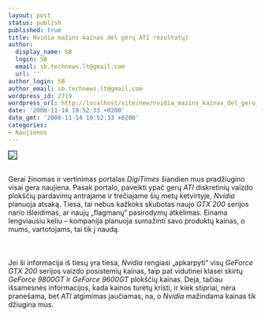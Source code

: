 ```yaml
---
layout: post
status: publish
published: true
title: Nvidia mažins kainas dėl gerų ATI rezultatų?
author:
  display_name: SB
  login: SB
  email: sb.technews.lt@gmail.com
  url: ''
author_login: SB
author_email: sb.technews.lt@gmail.com
wordpress_id: 2719
wordpress_url: http://localhost/site/new/nvidia_mazins_kainas_del_geru_ati_rezultatu_/
date: '2008-11-14 19:52:33 +0200'
date_gmt: '2008-11-14 19:52:33 +0200'
categories:
- Naujienos
---
```

<div class="imgright"><img src="http://technews.lt/upl/Failai/zotac_gtx280_0003.jpg" border="1"></div>
<p><br>Gerai žinomas ir vertinimas portalas <i>DigiTimes</i> šiandien mus pradžiugino visai gera naujiena. Pasak portalo, paveikti ypač gerų <i>ATI</i> diskretinių vaizdo plokščių pardavimų antrajame ir trečiajame šių metų ketvirtyje, <i>Nvidia</i> planuoja atsaką. Tiesa, tai nebus kažkoks skubotas naujo <i>GTX 200</i> serijos nario išleidimas, ar naujų „flagmanų“ pasirodymų atkėlimas. Einama lengviausiu keliu – kompanija planuoja sumažinti savo produktų kainas, o mums, vartotojams, tai tik į naudą.<br />
<br><br />
<br>Jei ši informacija iš tiesų yra tiesa, <i>Nvidia</i> rengiasi „apkarpyti“ visų <i>GeForce GTX 200</i> serijos vaizdo posistemių kainas, taip pat vidutinei klasei skirtų <i>GeForce 9800GT</i> ir <i>GeForce 9600GT</i> plokščių kainas. Deja, tačiau išsamesnės informacijos, kada kainos turėtų kristi, ir kiek stipriai, nėra pranešama, bet <i>ATI</i> atgimimas jaučiamas, na, o <i>Nvidia</i> mažindama kainas tik džiugina mus.<br />
<br><br />
<br><br />
<br></p>
